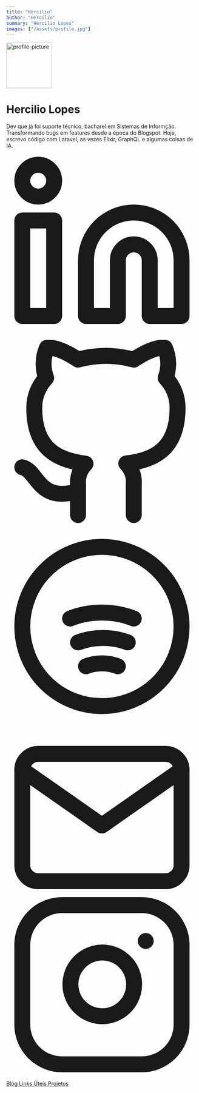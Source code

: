 ```yaml
---
title: "Hercilio"
author: "Hercílio"
summary: "Hercilio Lopes"
images: ["/assets/profile.jpg"]
---
```

<div class=profile>
    <div class=profile_inner><img draggable=false src="/assets/profile.jpg" alt=profile-picture title=profile-picture height=120 width=120>
        <h1>Hercilio Lopes</h1>
        <span>Dev que já foi suporte técnico, bacharel em Sistemas de Informção. Transformando bugs em features desde a época do Blogspot. Hoje, escrevo código com Laravel, as vezes Elixir, GraphQL e algumas coisas de IA.</span>
        <div class=social-icons>
            <a href=https://www.linkedin.com/in/hercilioln/ target=_blank rel="noopener noreferrer me" title=Linkedin>
                <svg xmlns="http://www.w3.org/2000/svg" viewBox="0 0 24 24" fill="none" stroke="currentColor" stroke-width="2" stroke-linecap="round" stroke-linejoin="round">
                <path d="M16 8a6 6 0 0 1 6 6v7h-4v-7a2 2 0 0 0-4 0v7h-4v-7a6 6 0 0 1 6-6z"/>
                <rect x="2" y="9" width="4" height="12"/>
                <circle cx="4" cy="4" r="2"/>
                </svg>
            </a>
            <a href=https://github.com/hercilioln target=_blank rel="noopener noreferrer me" title=Github>
                <svg xmlns="http://www.w3.org/2000/svg" viewBox="0 0 24 24" fill="none" stroke="currentColor" stroke-width="2" stroke-linecap="round" stroke-linejoin="round">
                <path d="M9 19c-5 1.5-5-2.5-7-3m14 6v-3.87a3.37 3.37 0 0 0-.94-2.61c3.14-.35 6.44-1.54 6.44-7
                    A5.44 5.44 0 0 0 20 4.77a5.07 5.07 0 0 0-.09-3.77S18.73.65 16 2.48a13.38 13.38 0 0 0-7 0
                    C6.27.65 5.09 1 5.09 1A5.07 5.07 0 0 0 5 4.77a5.44 5.44 0 0 0-1.5 3.78c0 5.42 3.3 6.61 
                    6.44 7a3.37 3.37 0 0 0-.94 2.61V22"/>
                </svg>
            </a>
            <a href=https://open.spotify.com/user/12171626066?si=s97TWaEPT7mXLUFwUiBUHA target=_blank rel="noopener noreferrer me" title=Spotify>
                <svg xmlns="http://www.w3.org/2000/svg" viewBox="0 0 24 24" fill="none" stroke="currentColor" stroke-width="2" stroke-linecap="round" stroke-linejoin="round">
                <circle cx="12" cy="12" r="10" />
                <path d="M8 11c2.5-1 5.5-1 8 0" />
                <path d="M9 14c2-0.75 4.25-0.75 6.25 0" />
                <path d="M10 17c1.25-0.5 2.75-0.5 4 0" />
                </svg>
            </a>
            <a href=mailto:contato@hercilio.me target=_blank rel="noopener noreferrer me" title=Email>
                <svg viewBox="0 0 24 21" fill="none" stroke="currentcolor" stroke-width="2" stroke-linecap="round" stroke-linejoin="round">
                    <path d="M4 4h16c1.1.0 2 .9 2 2v12c0 1.1-.9 2-2 2H4c-1.1.0-2-.9-2-2V6c0-1.1.9-2 2-2z" />
                    <polyline points="22,6 12,13 2,6" />
                </svg>
            </a>
            <a href=https://www.instagram.com/hercilio.png/ target=_blank rel="noopener noreferrer me" title=Instagram>
                <svg viewBox="0 0 24 24" fill="none" stroke="currentcolor" stroke-width="2" stroke-linecap="round" stroke-linejoin="round">
                    <rect x="2" y="2" width="20" height="20" rx="5" ry="5" />
                    <path d="M16 11.37A4 4 0 1112.63 8 4 4 0 0116 11.37z" />
                    <line x1="17.5" y1="6.5" x2="17.5" y2="6.5" />
                </svg>
            </a>
        </div>
        <div class=buttons>
        <a class=button href=/posts rel=noopener title=blogs><span class=button-inner>Blog </span></a>
        <a class=button href=/links rel=noopener title=tools><span class=button-inner>Links Úteis </span></a>
        <a class=button href=/projects rel=noopener title=resume><span class=button-inner>Projetos</span></a></div>
    </div>
</div>
</div>

